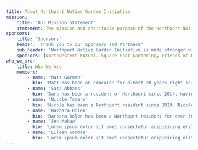 ```yaml
---
title: About Northport Native Garden Initiative
mission:
    title: 'Our Mission Statement'
    statement: The mission and charitable purpose of the Northport Native Garden Initiative Inc. is to provide individuals, organizations, and municipalities within the Northport-East Northport and surrounding communities with the knowledge to implement ecological practices to benefit the local ecosystem and to provide resources, support, and tools to empower individuals and entities to contribute to the health of the local environment.
sponsors:
    title: 'Sponsors'
    header: 'Thank you to our Sponsors and Partners'
    sub_header: 'Northport Native Garden Initiative is made stronger with the help of our sponsors.'
    sponsors: [Northwestern Mutual, Square Foot Gardening, Friends of Mercy Smith, Rotary Club of Northport, Long Island Native Plant Initiative (LINPI), Village of Northport, Northport-East Northport School District, Cornell Cooperative Extension of Suffolk County - Sea Stars, Sara Mairead Landscape Design, Tyska Native Plants & Consulting, Prints Charming Graphics]
who_we_are:
    title: Who We Are
    members:
        - name: 'Matt Gorman'
          bio: 'Matt has been an educator for almost 20 years right here in Northport. His interest in native gardening started many years ago when by adding just a few native plants into his yard, he noticed a significant increase in pollinator and wildlife activity surrounding his property. Matt notes Doug Tallamy as an inspiration in his shift in how he views not only his own landscape, but how we approach residential landscapes as a whole. Matt is able to merge another passion of his, photography, with the incorporation of native plant species into his landscape. Matt has enjoyed photographing native blooms, pollinators, and other wildlife for many years.'
        - name: 'Sara Abbass'
          bio: 'Sara has been a resident of Northport since 2014, having lived in several areas of NY and Wisconsin prior. The experience from living in the Midwest contributed significantly to Sara’s interests in biodiversity and specifically what she learned about the restorative efforts throughout the Great Lakes system. You might say her love of plants started a lot earlier than her time in the Midwest, as the only thing she asked for as a 10th birthday gift was a Weeping Willow tree! Sara now designs native landscapes for both residential and commercial properties.'
        - name: 'Nicole Tamaro'
          bio: 'Nicole has been a Northport resident since 2010. Nicole’s early experience with working in the farm industry helped to establish her interest in finding that balance between productive farming practices in a necessary industry, while maintaining environmental responsibility. This led to a greater discovery of the impact of native plants within our living landscape. She started incorporating natives into her garden landscape with milkweeds to support Monarch butterflies. After seeing the quick benefit of those few natives, she soon became more passionate about biodiversity.'
        - name: 'Barbara Bolen'
          bio: 'Barbara Bolen has been a Northport resident for over 30 years. She is a long-time vegetable gardener and her front-yard organic garden had more than its 15 minutes of fame as it was featured in several media outlets, both local and tristate. She is also an avid environmentalist as she realizes the dire need for all of us to be engaging in behaviors that protect our beautiful planet. It wasn’t until she attended her first NNGI lecture that she learned how her two passions intersect in a crucial way. Since then she has been completely hooked – adding native plants to her property and her community garden plot. Barbara was thrilled when she was asked by the three founders to join the NNGI board. She has been enjoying every moment of working alongside these native plant ‘rock stars’ to fulfill the mission of NNGI.'
        - name: 'Jen Makaw'
          bio: 'Lorem ipsum dolor sit amet consectetur adipisicing elit. Est recusandae sapiente sit voluptatum nulla autem, in reprehenderit, corrupti sint, reiciendis ex veniam maiores harum ut vitae doloribus. Nemo, tempora nulla. Lorem ipsum dolor sit amet consectetur adipisicing elit. Dolorem quas reprehenderit architecto neque fugit beatae, officia sunt. Sequi quo, sed amet quia molestiae ducimus illo dolorum fugit earum dolorem explicabo!'
        - name: 'Eileen Gorman'
          bio: 'Lorem ipsum dolor sit amet consectetur adipisicing elit. Est recusandae sapiente sit voluptatum nulla autem, in reprehenderit, corrupti sint, reiciendis ex veniam maiores harum ut vitae doloribus. Nemo, tempora nulla. Lorem ipsum dolor sit amet consectetur adipisicing elit. Dolorem quas reprehenderit architecto neque fugit beatae, officia sunt. Sequi quo, sed amet quia molestiae ducimus illo dolorum fugit earum dolorem explicabo!'
---
```

